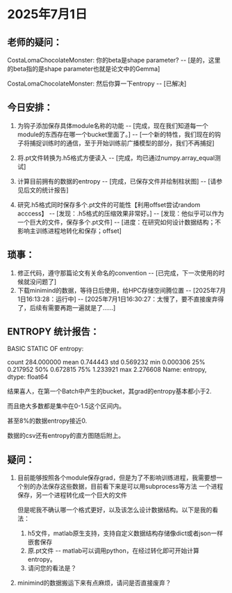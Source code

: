 # 2025年7月1日

## 老师的疑问：
CostaLomaChocolateMonster: 你的beta是shape parameter? 
    -- [是的，这里的beta指的是shape parameter也就是论文中的Gemma]

CostaLomaChocolateMonster: 然后你算一下entropy 
    -- [已解决]

## 今日安排：
1. 为钩子添加保存具体module名称的功能
    -- [完成，现在我们知道每一个module的东西存在哪一个bucket里面了。]
    -- [一个新的特性，我们现在的钩子将捕捉训练时的通信，至于开始训练前广播模型的部分，我们不再捕捉]

2. 将.pt文件转换为.h5格式方便读入 
    -- [完成，均已通过numpy.array_equal测试]

3. 计算目前拥有的数据的entropy 
    -- [完成，已保存文件并绘制柱状图]
    -- [请参见后文的统计报告]

4. 研究.h5格式同时保存多个.pt文件的可能性【利用offset尝试random acccess】
    -- [发现：.h5格式的压缩效果非常好。]
    -- [发现：他似乎可以作为一个巨大的文件，保存多个.pt文件]
    -- [进度：在研究如何设计数据结构；不影响主训练进程地转化和保存；offset]



## 琐事：
1. 修正代码，遵守那篇论文有关命名的convention
    -- [已完成，下一次使用的时候就没问题了]
2. 下载minimind的数据，等待日后使用，给HPC存储空间腾位置
    -- [2025年7月1日16:13:28：运行中]
    -- [2025年7月1日16:30:27：太慢了，要不直接废弃得了，后续有需要再跑一遍就是了……]

## ENTROPY 统计报告：
BASIC STATIC OF entropy:

count    284.000000
mean       0.744443
std        0.569232
min        0.000306
25%        0.217952
50%        0.672815
75%        1.233921
max        2.276608
Name: entropy, dtype: float64

结果喜人，在第一个Batch中产生的bucket，其grad的entropy基本都小于2.

而且绝大多数都是集中在0-1.5这个区间内。

甚至8%的数据entropy接近0.


数据的csv还有entropy的直方图随后附上。


## 疑问：
1. 目前能够按照各个module保存grad，但是为了不影响训练进程，我需要想一个别的办法保存这些数据，目前看下来是可以用subprocess等方法
    一个进程保存，另一个进程转化成一个巨大的文件

    但是呢我不确认哪一个格式更好，以及该怎么设计数据结构。以下是我的看法：
    1. h5文件，matlab原生支持，支持自定义数据结构存储像dict或者json一样嵌套保存
    2. 原.pt文件 -- matlab可以调用python，在经过转化即可开始计算entropy。
    3. 请问您的看法是？

2. minimind的数据搬运下来有点麻烦，请问是否直接废弃？